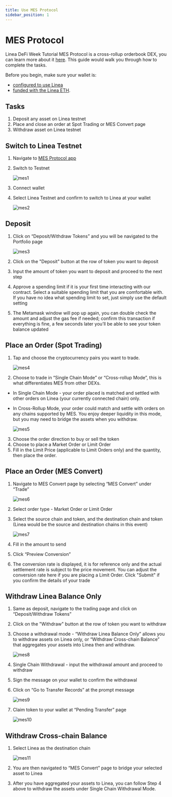 ```yaml
---
title: Use MES Protocol
sidebar_position: 1
---
```


# MES Protocol

Linea DeFi Week Tutorial MES Protocol is a cross-rollup orderbook DEX, you can learn more about it [here](https://www.mesprotocol.com/). This guide would walk you through how to complete the tasks.

Before you begin, make sure your wallet is:

- [configured to use Linea](/use-mainnet/set-up-your-wallet.mdx)
- [funded with the Linea ETH](/build-on-linea/use-linea-testnet/fund.md#get-test-eth-on-linea).

## Tasks

1. Deposit any asset on Linea testnet
2. Place and close an order at Spot Trading or MES Convert page
3. Withdraw asset on Linea testnet

## Switch to Linea Testnet

1. Navigate to [MES Protocol app](https://app.mesprotocol.com/)
2. Switch to Testnet

   ![mes1](/img/quests/mesprotocol/mes1.png)

3. Connect wallet
4. Select Linea Testnet and confirm to switch to Linea at your wallet

   ![mes2](/img/quests/mesprotocol/mes2.png)

## Deposit

1. Click on “Deposit/Withdraw Tokens” and you will be navigated to the Portfolio page

   ![mes3](/img/quests/mesprotocol/mes3.jpeg)

2. Click on the "Deposit" button at the row of token you want to deposit
3. Input the amount of token you want to deposit and proceed to the next step
4. Approve a spending limit if it is your first time interacting with our contract. Select a suitable spending limit that you are comfortable with. If you have no idea what spending limit to set, just simply use the default setting
5. The Metamask window will pop up again, you can double check the amount and adjust the gas fee if needed; confirm this transaction if everything is fine, a few seconds later you’ll be able to see your token balance updated

## Place an Order (Spot Trading)

1. Tap and choose the cryptocurrency pairs you want to trade.

   ![mes4](/img/quests/mesprotocol/mes4.jpeg)

2. Choose to trade in “Single Chain Mode” or “Cross-rollup Mode”, this is what differentiates MES from other DEXs.

- In Single Chain Mode - your order placed is matched and settled with other orders on Linea (your currently connected chain) only.
- In Cross-Rollup Mode, your order could match and settle with orders on any chains supported by MES. You enjoy deeper liquidity in this mode, but you may need to bridge the assets when you withdraw.

  ![mes5](/img/quests/mesprotocol/mes5.png)

3. Choose the order direction to buy or sell the token
4. Choose to place a Market Order or Limit Order
5. Fill in the Limit Price (applicable to Limit Orders only) and the quantity, then place the order.

## Place an Order (MES Convert)

1. Navigate to MES Convert page by selecting “MES Convert” under “Trade”

   ![mes6](/img/quests/mesprotocol/mes6.png)

2. Select order type - Market Order or Limit Order
3. Select the source chain and token, and the destination chain and token (Linea would be the source and destination chains in this event)

   ![mes7](/img/quests/mesprotocol/mes7.jpeg)

4. Fill in the amount to send
5. Click “Preview Conversion”
6. The conversion rate is displayed, it is for reference only and the actual settlement rate is subject to the price movement. You can adjust the conversion rate here if you are placing a Limit Order. Click "Submit" if you confirm the details of your trade

## Withdraw Linea Balance Only

1. Same as deposit, navigate to the trading page and click on “Deposit/Withdraw Tokens”
2. Click on the "Withdraw" button at the row of token you want to withdraw
3. Choose a withdrawal mode - “Withdraw Linea Balance Only” allows you to withdraw assets on Linea only, or “Withdraw Cross-chain Balance” that aggregates your assets into Linea then and withdraw.

   ![mes8](/img/quests/mesprotocol/mes8.png)

4. Single Chain Withdrawal - input the withdrawal amount and proceed to withdraw
5. Sign the message on your wallet to confirm the withdrawal
6. Click on “Go to Transfer Records” at the prompt message

   ![mes9](/img/quests/mesprotocol/mes9.png)

7. Claim token to your wallet at “Pending Transfer” page

   ![mes10](/img/quests/mesprotocol/mes10.png)

## Withdraw Cross-chain Balance

1. Select Linea as the destination chain

   ![mes11](/img/quests/mesprotocol/mes11.png)

2. You are then navigated to “MES Convert” page to bridge your selected asset to Linea
3. After you have aggregated your assets to Linea, you can follow Step 4 above to withdraw the assets under Single Chain Withdrawal Mode.

